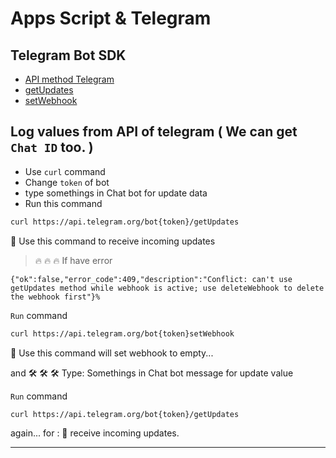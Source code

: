 # Apps Script & Telegram  

## Telegram Bot SDK  

- [API method Telegram](https://telegram-bot-sdk.readme.io/reference/getme)  
- [getUpdates](https://telegram-bot-sdk.readme.io/reference/getupdates)  
- [setWebhook](https://telegram-bot-sdk.readme.io/reference/setwebhook)  

## Log values from API of telegram  ( We can get `Chat ID` too. )

- Use `curl` command
- Change `token` of bot  
- type somethings in Chat bot for update data
- Run this command
```bash
curl https://api.telegram.org/bot{token}/getUpdates 
```  
🎉 Use this command to receive incoming updates 
> 🔥 🔥 🔥 If have error  
```
{"ok":false,"error_code":409,"description":"Conflict: can't use getUpdates method while webhook is active; use deleteWebhook to delete the webhook first"}% 
```  
`Run` command  
```bash
curl https://api.telegram.org/bot{token}setWebhook
```  
🎉 Use this command will set webhook to empty...  

and 🛠️ 🛠️ 🛠️ Type: Somethings in Chat bot message for update value  

`Run` command  
```bash
curl https://api.telegram.org/bot{token}/getUpdates 
```  

again... for : 🎉 receive incoming updates.  

---  




